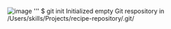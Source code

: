 # <h1>
![image](https://github.com/rnuge4033/skills-communicate-using-markdown/assets/158190767/5d4d570e-2118-479d-8df2-c93b2c832c99)
'''
$ git init
Initialized empty Git respository in /Users/skills/Projects/recipe-repository/.git/
